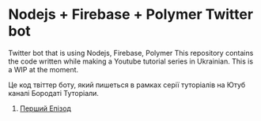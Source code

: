 # Nodejs + Firebase + Polymer Twitter bot
Twitter bot that is using Nodejs, Firebase, Polymer
This repository contains the code written while making a Youtube tutorial series in Ukrainian.
This is a WIP at the moment.

Це код твіттер боту, який пишеться в рамках серії туторіалів на Ютуб каналі Бородаті Туторіали.
1. [Перший Епізод][95b0a51e]


  [95b0a51e]: https://www.youtube.com/watch?v=LyB8Cum72Vw "Твітнемо! Епізод Перший"
